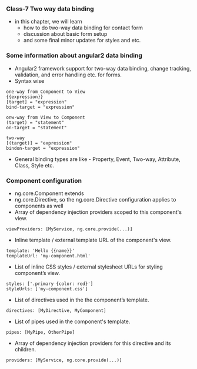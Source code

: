 ### Class-7 Two way data binding

- in this chapter, we will learn
  - how to do two-way data binding for contact form
  - discussion about basic form setup
  - and some final minor updates for styles and etc.

### Some information about angular2 data binding
- Angular2 framework support for two-way data binding, change tracking, validation, and error handling etc. for forms.
- Syntax wise
```
one-way from Component to View
{{expression}}
[target] = "expression"
bind-target = "expression"

onw-way from View to Component
(target) = "statement"
on-target = "statement"

two-way
[(target)] = "expression"
bindon-target = "expression"
```
- General binding types are like - Property, Event, Two-way, Attribute, Class, Style etc.

### Component configuration
- ng.core.Component extends
- ng.core.Directive, so the ng.core.Directive configuration applies to components as well
- Array of dependency injection providers scoped to this component's view.
```
viewProviders: [MyService, ng.core.provide(...)]
```
- Inline template / external template URL of the component's view.
```
template: 'Hello {{name}}'
templateUrl: 'my-component.html'
```
- List of inline CSS styles / external stylesheet URLs for styling component’s view.
```
styles: ['.primary {color: red}']
styleUrls: ['my-component.css']
```
- List of directives used in the the component’s template.
```
directives: [MyDirective, MyComponent]
```
- List of pipes used in the component's template.
```
pipes: [MyPipe, OtherPipe]
```
- Array of dependency injection providers for this directive and its children.
```
providers: [MyService, ng.core.provide(...)]
```
